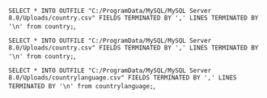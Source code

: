 `SELECT * INTO OUTFILE "C:/ProgramData/MySQL/MySQL Server 8.0/Uploads/country.csv" FIELDS TERMINATED BY ',' LINES TERMINATED BY '\n' from country;`,

`SELECT * INTO OUTFILE "C:/ProgramData/MySQL/MySQL Server 8.0/Uploads/country.csv" FIELDS TERMINATED BY ',' LINES TERMINATED BY '\n' from country;`,

`SELECT * INTO OUTFILE "C:/ProgramData/MySQL/MySQL Server 8.0/Uploads/countrylanguage.csv" FIELDS TERMINATED BY ',' LINES TERMINATED BY '\n' from countrylanguage;`,
